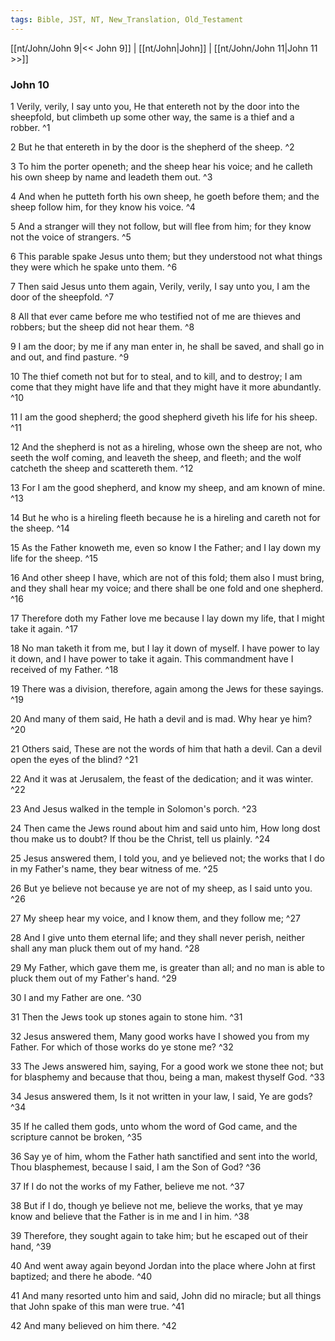 ```yaml
---
tags: Bible, JST, NT, New_Translation, Old_Testament
---
```


[[nt/John/John 9|<< John 9]] | [[nt/John|John]] | [[nt/John/John 11|John 11 >>]]

### John 10

1 Verily, verily, I say unto you, He that entereth not by the door into the sheepfold, but climbeth up some other way, the same is a thief and a robber.  ^1

2 But he that entereth in by the door is the shepherd of the sheep.  ^2

3 To him the porter openeth; and the sheep hear his voice; and he calleth his own sheep by name and leadeth them out.  ^3

4 And when he putteth forth his own sheep, he goeth before them; and the sheep follow him, for they know his voice.  ^4

5 And a stranger will they not follow, but will flee from him; for they know not the voice of strangers.  ^5

6 This parable spake Jesus unto them; but they understood not what things they were which he spake unto them.  ^6

7 Then said Jesus unto them again, Verily, verily, I say unto you, I am the door of the sheepfold.  ^7

8 All that ever came before me who testified not of me are thieves and robbers; but the sheep did not hear them.  ^8

9 I am the door; by me if any man enter in, he shall be saved, and shall go in and out, and find pasture.  ^9

10 The thief cometh not but for to steal, and to kill, and to destroy; I am come that they might have life and that they might have it more abundantly.  ^10

11 I am the good shepherd; the good shepherd giveth his life for his sheep.  ^11

12 And the shepherd is not as a hireling, whose own the sheep are not, who seeth the wolf coming, and leaveth the sheep, and fleeth; and the wolf catcheth the sheep and scattereth them.  ^12

13 For I am the good shepherd, and know my sheep, and am known of mine.  ^13

14 But he who is a hireling fleeth because he is a hireling and careth not for the sheep.  ^14

15 As the Father knoweth me, even so know I the Father; and I lay down my life for the sheep.  ^15

16 And other sheep I have, which are not of this fold; them also I must bring, and they shall hear my voice; and there shall be one fold and one shepherd.  ^16

17 Therefore doth my Father love me because I lay down my life, that I might take it again.  ^17

18 No man taketh it from me, but I lay it down of myself. I have power to lay it down, and I have power to take it again. This commandment have I received of my Father.  ^18

19 There was a division, therefore, again among the Jews for these sayings.  ^19

20 And many of them said, He hath a devil and is mad. Why hear ye him?  ^20

21 Others said, These are not the words of him that hath a devil. Can a devil open the eyes of the blind?  ^21

22 And it was at Jerusalem, the feast of the dedication; and it was winter.  ^22

23 And Jesus walked in the temple in Solomon\'s porch.  ^23

24 Then came the Jews round about him and said unto him, How long dost thou make us to doubt? If thou be the Christ, tell us plainly.  ^24

25 Jesus answered them, I told you, and ye believed not; the works that I do in my Father\'s name, they bear witness of me.  ^25

26 But ye believe not because ye are not of my sheep, as I said unto you.  ^26

27 My sheep hear my voice, and I know them, and they follow me;  ^27

28 And I give unto them eternal life; and they shall never perish, neither shall any man pluck them out of my hand.  ^28

29 My Father, which gave them me, is greater than all; and no man is able to pluck them out of my Father\'s hand.  ^29

30 I and my Father are one.  ^30

31 Then the Jews took up stones again to stone him.  ^31

32 Jesus answered them, Many good works have I showed you from my Father. For which of those works do ye stone me?  ^32

33 The Jews answered him, saying, For a good work we stone thee not; but for blasphemy and because that thou, being a man, makest thyself God.  ^33

34 Jesus answered them, Is it not written in your law, I said, Ye are gods?  ^34

35 If he called them gods, unto whom the word of God came, and the scripture cannot be broken,  ^35

36 Say ye of him, whom the Father hath sanctified and sent into the world, Thou blasphemest, because I said, I am the Son of God?  ^36

37 If I do not the works of my Father, believe me not.  ^37

38 But if I do, though ye believe not me, believe the works, that ye may know and believe that the Father is in me and I in him.  ^38

39 Therefore, they sought again to take him; but he escaped out of their hand,  ^39

40 And went away again beyond Jordan into the place where John at first baptized; and there he abode.  ^40

41 And many resorted unto him and said, John did no miracle; but all things that John spake of this man were true.  ^41

42 And many believed on him there.  ^42

 
